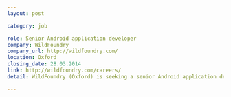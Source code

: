 ```yaml
---
layout: post

category: job

role: Senior Android application developer
company: WildFoundry
company_url: http://wildfoundry.com/
location: Oxford
closing_date: 28.03.2014
link: http://wildfoundry.com/careers/
detail: WildFoundry (Oxford) is seeking a senior Android application developer on a 6 month contract to help us develop a new application related to a number of soon to launch projects. Work from home, earn excellent rates and join in with new projects before launch day.

---
```

